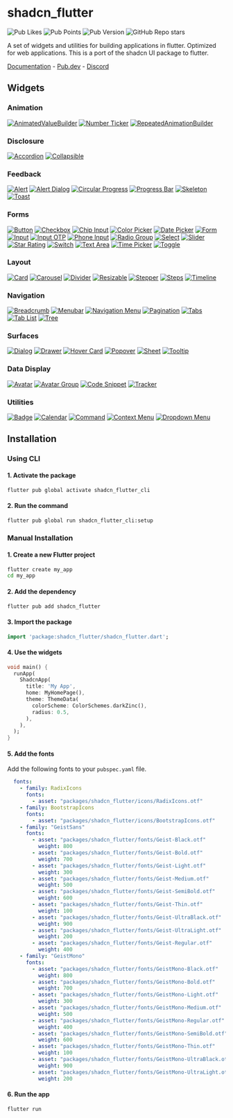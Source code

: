 # shadcn_flutter
![Pub Likes](https://img.shields.io/pub/likes/shadcn_flutter)
![Pub Points](https://img.shields.io/pub/points/shadcn_flutter)
![Pub Version](https://img.shields.io/pub/v/shadcn_flutter)
![GitHub Repo stars](https://img.shields.io/github/stars/sunarya-thito/shadcn_flutter)

A set of widgets and utilities for building applications in flutter.
Optimized for web applications.
This is a port of the shadcn UI package to flutter.

[Documentation](https://sunarya-thito.github.io/shadcn_flutter/) - [Pub.dev](https://pub.dev/packages/shadcn_flutter) - [Discord](https://discord.gg/ZzfBPQG4sV)

## Widgets

### Animation
[![AnimatedValueBuilder](https://raw.githubusercontent.com/sunarya-thito/shadcn_flutter/master/docs_images/animatedvaluebuilder.png)](https://sunarya-thito.github.io/shadcn_flutter/#/components/animated_value_builder)
[![Number Ticker](https://raw.githubusercontent.com/sunarya-thito/shadcn_flutter/master/docs_images/number_ticker.png)](https://sunarya-thito.github.io/shadcn_flutter/#/components/number_ticker)
[![RepeatedAnimationBuilder](https://raw.githubusercontent.com/sunarya-thito/shadcn_flutter/master/docs_images/repeatedanimationbuilder.png)](https://sunarya-thito.github.io/shadcn_flutter/#/components/repeated_animation_builder)

### Disclosure
[![Accordion](https://raw.githubusercontent.com/sunarya-thito/shadcn_flutter/master/docs_images/accordion.png)](https://sunarya-thito.github.io/shadcn_flutter/#/components/accordion)
[![Collapsible](https://raw.githubusercontent.com/sunarya-thito/shadcn_flutter/master/docs_images/collapsible.png)](https://sunarya-thito.github.io/shadcn_flutter/#/components/collapsible)

### Feedback
[![Alert](https://raw.githubusercontent.com/sunarya-thito/shadcn_flutter/master/docs_images/alert.png)](https://sunarya-thito.github.io/shadcn_flutter/#/components/alert)
[![Alert Dialog](https://raw.githubusercontent.com/sunarya-thito/shadcn_flutter/master/docs_images/alert_dialog.png)](https://sunarya-thito.github.io/shadcn_flutter/#/components/alert-dialog)
[![Circular Progress](https://raw.githubusercontent.com/sunarya-thito/shadcn_flutter/master/docs_images/circular_progress.png)](https://sunarya-thito.github.io/shadcn_flutter/#/components/circular-progress)
[![Progress Bar](https://raw.githubusercontent.com/sunarya-thito/shadcn_flutter/master/docs_images/progress.png)](https://sunarya-thito.github.io/shadcn_flutter/#/components/progress)
[![Skeleton](https://raw.githubusercontent.com/sunarya-thito/shadcn_flutter/master/docs_images/skeleton.png)](https://sunarya-thito.github.io/shadcn_flutter/#/components/skeleton)
[![Toast](https://raw.githubusercontent.com/sunarya-thito/shadcn_flutter/master/docs_images/toast.png)](https://sunarya-thito.github.io/shadcn_flutter/#/components/toast)

### Forms
[![Button](https://raw.githubusercontent.com/sunarya-thito/shadcn_flutter/master/docs_images/button.png)](https://sunarya-thito.github.io/shadcn_flutter/#/components/button)
[![Checkbox](https://raw.githubusercontent.com/sunarya-thito/shadcn_flutter/master/docs_images/checkbox.png)](https://sunarya-thito.github.io/shadcn_flutter/#/components/checkbox)
[![Chip Input](https://raw.githubusercontent.com/sunarya-thito/shadcn_flutter/master/docs_images/chip_input.png)](https://sunarya-thito.github.io/shadcn_flutter/#/components/chip_input)
[![Color Picker](https://raw.githubusercontent.com/sunarya-thito/shadcn_flutter/master/docs_images/colorpicker.png)](https://sunarya-thito.github.io/shadcn_flutter/#/components/color-picker)
[![Date Picker](https://raw.githubusercontent.com/sunarya-thito/shadcn_flutter/master/docs_images/datepicker.png)](https://sunarya-thito.github.io/shadcn_flutter/#/components/date_picker)
[![Form](https://raw.githubusercontent.com/sunarya-thito/shadcn_flutter/master/docs_images/form.png)](https://sunarya-thito.github.io/shadcn_flutter/#/components/form)
[![Input](https://raw.githubusercontent.com/sunarya-thito/shadcn_flutter/master/docs_images/input.png)](https://sunarya-thito.github.io/shadcn_flutter/#/components/input)
[![Input OTP](https://raw.githubusercontent.com/sunarya-thito/shadcn_flutter/master/docs_images/inputotp.png)](https://sunarya-thito.github.io/shadcn_flutter/#/components/input_otp)
[![Phone Input](https://raw.githubusercontent.com/sunarya-thito/shadcn_flutter/master/docs_images/phone_input.png)](https://sunarya-thito.github.io/shadcn_flutter/#/components/phone_input)
[![Radio Group](https://raw.githubusercontent.com/sunarya-thito/shadcn_flutter/master/docs_images/radiogroup.png)](https://sunarya-thito.github.io/shadcn_flutter/#/components/radio_group)
[![Select](https://raw.githubusercontent.com/sunarya-thito/shadcn_flutter/master/docs_images/select.png)](https://sunarya-thito.github.io/shadcn_flutter/#/components/select)
[![Slider](https://raw.githubusercontent.com/sunarya-thito/shadcn_flutter/master/docs_images/slider.png)](https://sunarya-thito.github.io/shadcn_flutter/#/components/slider)
[![Star Rating](https://raw.githubusercontent.com/sunarya-thito/shadcn_flutter/master/docs_images/star_rating.png)](https://sunarya-thito.github.io/shadcn_flutter/#/components/star_rating)
[![Switch](https://raw.githubusercontent.com/sunarya-thito/shadcn_flutter/master/docs_images/switch.png)](https://sunarya-thito.github.io/shadcn_flutter/#/components/switch)
[![Text Area](https://raw.githubusercontent.com/sunarya-thito/shadcn_flutter/master/docs_images/textarea.png)](https://sunarya-thito.github.io/shadcn_flutter/#/components/text_area)
[![Time Picker](https://raw.githubusercontent.com/sunarya-thito/shadcn_flutter/master/docs_images/time_picker.png)](https://sunarya-thito.github.io/shadcn_flutter/#/components/time_picker)
[![Toggle](https://raw.githubusercontent.com/sunarya-thito/shadcn_flutter/master/docs_images/toggle.png)](https://sunarya-thito.github.io/shadcn_flutter/#/components/toggle)

### Layout
[![Card](https://raw.githubusercontent.com/sunarya-thito/shadcn_flutter/master/docs_images/card.png)](https://sunarya-thito.github.io/shadcn_flutter/#/components/card)
[![Carousel](https://raw.githubusercontent.com/sunarya-thito/shadcn_flutter/master/docs_images/carousel.png)](https://sunarya-thito.github.io/shadcn_flutter/#/components/carousel)
[![Divider](https://raw.githubusercontent.com/sunarya-thito/shadcn_flutter/master/docs_images/divider.png)](https://sunarya-thito.github.io/shadcn_flutter/#/components/divider)
[![Resizable](https://raw.githubusercontent.com/sunarya-thito/shadcn_flutter/master/docs_images/resizable.png)](https://sunarya-thito.github.io/shadcn_flutter/#/components/resizable)
[![Stepper](https://raw.githubusercontent.com/sunarya-thito/shadcn_flutter/master/docs_images/stepper.png)](https://sunarya-thito.github.io/shadcn_flutter/#/components/stepper)
[![Steps](https://raw.githubusercontent.com/sunarya-thito/shadcn_flutter/master/docs_images/steps.png)](https://sunarya-thito.github.io/shadcn_flutter/#/components/steps)
[![Timeline](https://raw.githubusercontent.com/sunarya-thito/shadcn_flutter/master/docs_images/timeline.png)](https://sunarya-thito.github.io/shadcn_flutter/#/components/timeline)

### Navigation
[![Breadcrumb](https://raw.githubusercontent.com/sunarya-thito/shadcn_flutter/master/docs_images/breadcrumb.png)](https://sunarya-thito.github.io/shadcn_flutter/#/components/breadcrumb)
[![Menubar](https://raw.githubusercontent.com/sunarya-thito/shadcn_flutter/master/docs_images/menubar.png)](https://sunarya-thito.github.io/shadcn_flutter/#/components/menubar)
[![Navigation Menu](https://raw.githubusercontent.com/sunarya-thito/shadcn_flutter/master/docs_images/navigation_menu.png)](https://sunarya-thito.github.io/shadcn_flutter/#/components/navigation_menu)
[![Pagination](https://raw.githubusercontent.com/sunarya-thito/shadcn_flutter/master/docs_images/pagination.png)](https://sunarya-thito.github.io/shadcn_flutter/#/components/pagination)
[![Tabs](https://raw.githubusercontent.com/sunarya-thito/shadcn_flutter/master/docs_images/tabs.png)](https://sunarya-thito.github.io/shadcn_flutter/#/components/tabs)
[![Tab List](https://raw.githubusercontent.com/sunarya-thito/shadcn_flutter/master/docs_images/tablist.png)](https://sunarya-thito.github.io/shadcn_flutter/#/components/tab_list)
[![Tree](https://raw.githubusercontent.com/sunarya-thito/shadcn_flutter/master/docs_images/tree.png)](https://sunarya-thito.github.io/shadcn_flutter/#/components/tree)

### Surfaces
[![Dialog](https://raw.githubusercontent.com/sunarya-thito/shadcn_flutter/master/docs_images/dialog.png)](https://sunarya-thito.github.io/shadcn_flutter/#/components/dialog)
[![Drawer](https://raw.githubusercontent.com/sunarya-thito/shadcn_flutter/master/docs_images/drawer.png)](https://sunarya-thito.github.io/shadcn_flutter/#/components/drawer)
[![Hover Card](https://raw.githubusercontent.com/sunarya-thito/shadcn_flutter/master/docs_images/hover_card.png)](https://sunarya-thito.github.io/shadcn_flutter/#/components/hover_card)
[![Popover](https://raw.githubusercontent.com/sunarya-thito/shadcn_flutter/master/docs_images/popover.png)](https://sunarya-thito.github.io/shadcn_flutter/#/components/popover)
[![Sheet](https://raw.githubusercontent.com/sunarya-thito/shadcn_flutter/master/docs_images/sheet.png)](https://sunarya-thito.github.io/shadcn_flutter/#/components/sheet)
[![Tooltip](https://raw.githubusercontent.com/sunarya-thito/shadcn_flutter/master/docs_images/tooltip.png)](https://sunarya-thito.github.io/shadcn_flutter/#/components/tooltip)

### Data Display
[![Avatar](https://raw.githubusercontent.com/sunarya-thito/shadcn_flutter/master/docs_images/avatar.png)](https://sunarya-thito.github.io/shadcn_flutter/#/components/avatar)
[![Avatar Group](https://raw.githubusercontent.com/sunarya-thito/shadcn_flutter/master/docs_images/avatar_group.png)](https://sunarya-thito.github.io/shadcn_flutter/#/components/avatar_group)
[![Code Snippet](https://raw.githubusercontent.com/sunarya-thito/shadcn_flutter/master/docs_images/codesnippet.png)](https://sunarya-thito.github.io/shadcn_flutter/#/components/code-snippet)
[![Tracker](https://raw.githubusercontent.com/sunarya-thito/shadcn_flutter/master/docs_images/tracker.png)](https://sunarya-thito.github.io/shadcn_flutter/#/components/tracker)

### Utilities
[![Badge](https://raw.githubusercontent.com/sunarya-thito/shadcn_flutter/master/docs_images/badge.png)](https://sunarya-thito.github.io/shadcn_flutter/#/components/badge)
[![Calendar](https://raw.githubusercontent.com/sunarya-thito/shadcn_flutter/master/docs_images/calendar.png)](https://sunarya-thito.github.io/shadcn_flutter/#/components/calendar)
[![Command](https://raw.githubusercontent.com/sunarya-thito/shadcn_flutter/master/docs_images/command.png)](https://sunarya-thito.github.io/shadcn_flutter/#/components/command)
[![Context Menu](https://raw.githubusercontent.com/sunarya-thito/shadcn_flutter/master/docs_images/context_menu.png)](https://sunarya-thito.github.io/shadcn_flutter/#/components/context_menu)
[![Dropdown Menu](https://raw.githubusercontent.com/sunarya-thito/shadcn_flutter/master/docs_images/dropdown_menu.png)](https://sunarya-thito.github.io/shadcn_flutter/#/components/dropdown_menu)

## Installation
### Using CLI
#### 1. Activate the package
```bash
flutter pub global activate shadcn_flutter_cli
```
#### 2. Run the command
```bash
flutter pub global run shadcn_flutter_cli:setup
```

### Manual Installation
#### 1. Create a new Flutter project
```bash
flutter create my_app
cd my_app
```
#### 2. Add the dependency
```bash
flutter pub add shadcn_flutter
```
#### 3. Import the package
```dart
import 'package:shadcn_flutter/shadcn_flutter.dart';
```
#### 4. Use the widgets
```dart
void main() {
  runApp(
    ShadcnApp(
      title: 'My App',
      home: MyHomePage(),
      theme: ThemeData(
        colorScheme: ColorSchemes.darkZinc(),
        radius: 0.5,
      ),
    ),
  );
}
```
#### 5. Add the fonts
Add the following fonts to your `pubspec.yaml` file.
```yaml
  fonts:
    - family: RadixIcons
      fonts:
        - asset: "packages/shadcn_flutter/icons/RadixIcons.otf"
    - family: BootstrapIcons
      fonts:
        - asset: "packages/shadcn_flutter/icons/BootstrapIcons.otf"
    - family: "GeistSans"
      fonts:
        - asset: "packages/shadcn_flutter/fonts/Geist-Black.otf"
          weight: 800
        - asset: "packages/shadcn_flutter/fonts/Geist-Bold.otf"
          weight: 700
        - asset: "packages/shadcn_flutter/fonts/Geist-Light.otf"
          weight: 300
        - asset: "packages/shadcn_flutter/fonts/Geist-Medium.otf"
          weight: 500
        - asset: "packages/shadcn_flutter/fonts/Geist-SemiBold.otf"
          weight: 600
        - asset: "packages/shadcn_flutter/fonts/Geist-Thin.otf"
          weight: 100
        - asset: "packages/shadcn_flutter/fonts/Geist-UltraBlack.otf"
          weight: 900
        - asset: "packages/shadcn_flutter/fonts/Geist-UltraLight.otf"
          weight: 200
        - asset: "packages/shadcn_flutter/fonts/Geist-Regular.otf"
          weight: 400
    - family: "GeistMono"
      fonts:
        - asset: "packages/shadcn_flutter/fonts/GeistMono-Black.otf"
          weight: 800
        - asset: "packages/shadcn_flutter/fonts/GeistMono-Bold.otf"
          weight: 700
        - asset: "packages/shadcn_flutter/fonts/GeistMono-Light.otf"
          weight: 300
        - asset: "packages/shadcn_flutter/fonts/GeistMono-Medium.otf"
          weight: 500
        - asset: "packages/shadcn_flutter/fonts/GeistMono-Regular.otf"
          weight: 400
        - asset: "packages/shadcn_flutter/fonts/GeistMono-SemiBold.otf"
          weight: 600
        - asset: "packages/shadcn_flutter/fonts/GeistMono-Thin.otf"
          weight: 100
        - asset: "packages/shadcn_flutter/fonts/GeistMono-UltraBlack.otf"
          weight: 900
        - asset: "packages/shadcn_flutter/fonts/GeistMono-UltraLight.otf"
          weight: 200
```
#### 6. Run the app
```bash
flutter run
```
